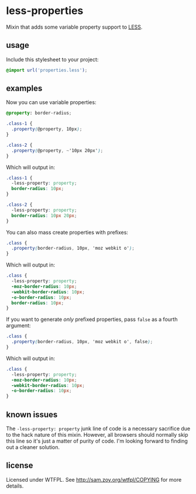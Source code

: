 less-properties
===============
Mixin that adds some variable property support to [LESS](https://github.com/cloudhead/less.js).

usage
-----

Include this stylesheet to your project:
```scss
@import url('properties.less');
```

examples
--------

Now you can use variable properties:
```scss
@property: border-radius;

.class-1 {
  .property(@property, 10px);
}

.class-2 {
  .property(@property, ~'10px 20px');
}
```
Which will output in:
```css
.class-1 {
  -less-property: property;
  border-radius: 10px;
}

.class-2 {
  -less-property: property;
  border-radius: 10px 20px;
}
```
You can also mass create properties with prefixes:
```scss
.class {
  .property(border-radius, 10px, 'moz webkit o');
}
```
Which will output in:
```css
.class {
  -less-property: property;
  -moz-border-radius: 10px;
  -webkit-border-radius: 10px;
  -o-border-radius: 10px;
  border-radius: 10px;
}
```

If you want to generate *only* prefixed properties, pass `false` as a fourth
argument:
```scss
.class {
  .property(border-radius, 10px, 'moz webkit o', false);
}
```
Which will output in:
```css
.class {
  -less-property: property;
  -moz-border-radius: 10px;
  -webkit-border-radius: 10px;
  -o-border-radius: 10px;
}
```

known issues
------------
The `-less-property: property` junk line of code is a necessary sacrifice due to
the hack nature of this mixin. However, all browsers should normally skip this
line so it's just a matter of purity of code. I'm looking forward to finding out
a cleaner solution.

license
-------
Licensed under WTFPL.
See http://sam.zoy.org/wtfpl/COPYING for more details.
